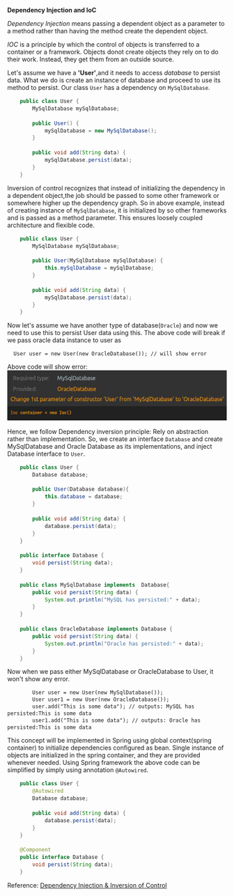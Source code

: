 **Dependency Injection and IoC**

*Dependency Injection* means passing a dependent object as a parameter to a method rather than having the method create 
the dependent object.

*IOC* is a principle by which the control of objects is transferred to a container or a framework. Objects donot create 
objects they rely on to do their work. Instead, they get them from an outside source.

Let's assume we have a __'User'__,and it needs to access *database* to persist data. What we do is create an instance of 
database and proceed to use its method to persist.
Our class `User` has a dependency on `MySqlDatabase`.

```java
    public class User {
        MySqlDatabase mySqlDatabase;

        public User() {
            mySqlDatabase = new MySqlDatabase();
        }

        public void add(String data) {
            mySqlDatabase.persist(data);
        }
    }
```
Inversion of control recognizes that instead of initializing the dependency in a dependent object,the job should be passed
to some other framework or somewhere higher up the dependency graph.
So in above example, instead of creating instance of `MySqlDatabase`, it is initialized by so other frameworks and is 
passed as a method parameter. This ensures loosely coupled architecture and flexible code.
 
```java
    public class User {
        MySqlDatabase mySqlDatabase;
        
        public User(MySqlDatabase mySqlDatabase) {
            this.mySqlDatabase = mySqlDatabase;
        }

        public void add(String data) {
            mySqlDatabase.persist(data);
        }
    }
```
Now let's assume we have another type of database(`Oracle`) and now we need to use this to persist User data using this.
The above code will break if we pass oracle data instance to user as 
```text
  User user = new User(new OracleDatabase()); // will show error
```
Above code will show error:
![Alt text](./error.jpg?raw=true "Title")

Hence, we follow Dependency inversion principle: Rely on abstraction rather than implementation.
So, we create an interface `Database` and create MySqlDatabase and Oracle Database as its implementations, and
inject Database interface to `User`.

```java
    public class User {
        Database database;
       
        public User(Database database){
            this.database = database;
        }
        
        public void add(String data) {
            database.persist(data);
        }
    }

    public interface Database {
        void persist(String data);
    }

    public class MySqlDatabase implements  Database{
        public void persist(String data) {
            System.out.println("MySQL has persisted:" + data);
        }
    }

    public class OracleDatabase implements Database {
        public void persist(String data) {
            System.out.println("Oracle has persisted:" + data);
        }
    }
``` 

Now when we pass either MySqlDatabase or OracleDatabase to User, it won't show any error.
```text
        User user = new User(new MySqlDatabase());
        User user1 = new User(new OracleDatabase());
        user.add("This is some data"); // outputs: MySQL has persisted:This is some data
        user1.add("This is some data"); // outputs: Oracle has persisted:This is some data
```

This concept will be implemented in Spring using global context(spring container) to initialize dependencies 
configured as bean. Single instance of objects are initialized in the spring container, and they are provided whenever 
needed.
Using Spring framework the above code can be simplified by simply using annotation `@Autowired`.
```java
    public class User {
        @Autowired
        Database database;
        
        public void add(String data) {
            database.persist(data);
        }
    }

    @Component
    public interface Database {
        void persist(String data);
    }
```
Reference: [Dependency Injection & Inversion of Control](https://youtu.be/EPv9-cHEmQw)


